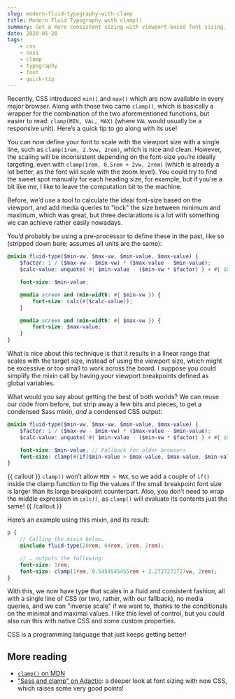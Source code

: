 ```yaml
---
slug: modern-fluid-typography-with-clamp
title: Modern Fluid Typography with clamp()
summary: Get a more consistent sizing with viewport-based font sizing.
date: 2020-05-20
tags:
    - css
    - sass
    - clamp
    - typography
    - font
    - quick-tip
---
```


Recently, CSS introduced `min()` and `max()` which are now available in every major browser. Along with those two came `clamp()`, which is basically a wrapper for the combination of the two aforementioned functions, but easier to read: `clamp(MIN, VAL, MAX)` (where `VAL` would usually be a responsive unit). Here’s a quick tip to go along with its use!

You can now define your font to scale with the viewport size with a single line, such as `clamp(1rem, 2.5vw, 2rem)`, which is nice and clean. However, the scaling will be inconsistent depending on the font-size you’re ideally targeting, even with `clamp(1rem, 0.5rem + 2vw, 2rem)` (which is already a lot better, as the font will scale with the zoom level). You could try to find the sweet spot manually for each heading size, for example, but if you’re a bit like me, I like to leave the computation bit to the machine.

Before, we’d use a tool to calculate the ideal font-size based on the viewport, and add media queries to "lock" the size between minimum and maximum, which was great, but three declarations is a lot with something we can achieve rather easily nowadays.

You’d probably be using a pre-processor to define these in the past, like so (stripped down bare; assumes all units are the same):

```scss
@mixin fluid-type($min-vw, $max-vw, $min-value, $max-value) {
	$factor: 1 / ($max-vw - $min-vw) * ($max-value - $min-value);
	$calc-value: unquote('#{ $min-value - ($min-vw * $factor) } + #{ 100vw * $factor }');

	font-size: $min-value;

	@media screen and (min-width: #{ $min-vw }) {
		font-size: calc(#{$calc-value});
	}

	@media screen and (min-width: #{ $max-vw }) {
		font-size: $max-value;
	}
}
```

What is nice about this technique is that it results in a linear range that scales with the target size, instead of using the viewport size, which might be excessive or too small to work across the board. I suppose you could simplify the mixin call by having your viewport breakpoints defined as global variables.

What would you say about getting the best of both worlds? We can reuse our code from before, but strip away a few bits and pieces, to get a condensed Sass mixin, _and_ a condensed CSS output:

```scss
@mixin fluid-type($min-vw, $max-vw, $min-value, $max-value) {
	$factor: 1 / ($max-vw - $min-vw) * ($max-value - $min-value);
	$calc-value: unquote('#{ $min-value - ($min-vw * $factor) } + #{ 100vw * $factor }');

	font-size: $min-value; // Fallback for older browsers
	font-size: clamp(#{if($min-value > $max-value, $max-value, $min-value)}, #{$calc-value}, #{if($min-value > $max-value, $min-value, $max-value)});
}
```

{{ callout }}
`clamp()` won’t allow `MIN > MAX`, so we add a couple of `if()` inside the clamp function to flip the values if the small breakpoint font size is larger than its large breakpoint counterpart. Also, you don’t need to wrap the middle expression in `calc()`, as `clamp()` will evaluate its contents just the same!
{{ /callout }}

Here’s an example using this mixin, and its result:

```scss
p {
	// Calling the mixin below…
	@include fluid-type(20rem, 64rem, 1rem, 2rem);

	// … outputs the following:
	font-size: 1rem;
	font-size: clamp(1rem, 0.5454545455rem + 2.2727272727vw, 2rem);
}
```

With this, we now have type that scales in a fluid and consistent fashion, all with a single line of CSS (or two, rather, with our fallback), no media queries, and we can "inverse scale" if we want to, thanks to the conditionals on the minimal and maximal values. I like this level of control, but you could also run this with native CSS and some custom properties.

CSS is a programming language that just keeps getting better!

## More reading

-   [`clamp()` on MDN](https://developer.mozilla.org/en-US/docs/Web/CSS/clamp)
-   ["Sass and clamp" on Adactio](https://adactio.com/journal/16887): a deeper look at font sizing with new CSS, which raises some very good points!
